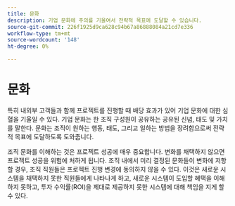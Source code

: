 ```yaml
---
title: 문화
description: 기업 문화에 주의를 기울여서 전략적 목표에 도달할 수 있습니다.
source-git-commit: 226f1925d9ca628c94b67a86888084a21cd7e336
workflow-type: tm+mt
source-wordcount: '148'
ht-degree: 0%

---
```



# 문화

특히 내외부 고객들과 함께 프로젝트를 진행할 때 배당 효과가 있어 기업 문화에 대한 심혈을 기울일 수 있다. 기업 문화는 한 조직 구성원이 공유하는 공유된 신념, 태도 및 가치를 말한다. 문화는 조직이 원하는 행동, 태도, 그리고 일하는 방법을 장려함으로써 전략적 목표에 도달하도록 도와줍니다.

조직 문화를 이해하는 것은 프로젝트 성공에 매우 중요합니다. 변화를 채택하지 않으면 프로젝트 성공을 위험에 처하게 됩니다. 조직 내에서 미리 결정된 문화들이 변화에 저항할 경우, 조직 직원들은 프로젝트 진행 변경에 동의하지 않을 수 있다. 이것은 새로운 시스템을 채택하지 못한 직원들에게 나타나게 하고, 새로운 시스템이 도입할 혜택을 이해하지 못하고, 투자 수익률(ROI)을 제대로 제공하지 못한 시스템에 대해 책임을 지게 할 수 있다.
